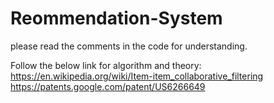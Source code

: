 # Reommendation-System

please read the comments in the code for understanding.

Follow the below link for algorithm and theory:
https://en.wikipedia.org/wiki/Item-item_collaborative_filtering
https://patents.google.com/patent/US6266649
